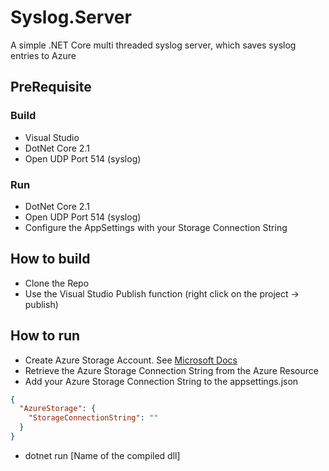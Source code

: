 # Syslog.Server

A simple .NET Core multi threaded syslog server, which saves syslog entries to Azure

## PreRequisite 

### Build
- Visual Studio
- DotNet Core 2.1
- Open UDP Port 514 (syslog)

### Run
- DotNet Core 2.1
- Open UDP Port 514 (syslog)
- Configure the AppSettings with your Storage Connection String

## How to build
- Clone the Repo
- Use the Visual Studio Publish function (right click on the project -> publish)

## How to run
- Create Azure Storage Account. See [Microsoft Docs](https://docs.microsoft.com/en-us/azure/storage/common/storage-quickstart-create-account?tabs=azure-portal)
- Retrieve the Azure Storage Connection String from the Azure Resource
- Add your Azure Storage Connection String to the appsettings.json
```json
{
  "AzureStorage": {
    "StorageConnectionString": ""
  }
}
```
- dotnet run [Name of the compiled dll]
